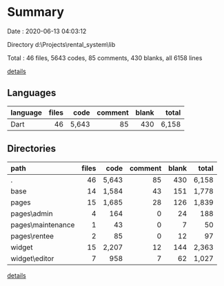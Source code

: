 # Summary

Date : 2020-06-13 04:03:12

Directory d:\Projects\rental_system\lib

Total : 46 files,  5643 codes, 85 comments, 430 blanks, all 6158 lines

[details](details.md)

## Languages
| language | files | code | comment | blank | total |
| :--- | ---: | ---: | ---: | ---: | ---: |
| Dart | 46 | 5,643 | 85 | 430 | 6,158 |

## Directories
| path | files | code | comment | blank | total |
| :--- | ---: | ---: | ---: | ---: | ---: |
| . | 46 | 5,643 | 85 | 430 | 6,158 |
| base | 14 | 1,584 | 43 | 151 | 1,778 |
| pages | 15 | 1,685 | 28 | 126 | 1,839 |
| pages\admin | 4 | 164 | 0 | 24 | 188 |
| pages\maintenance | 1 | 43 | 0 | 7 | 50 |
| pages\rentee | 2 | 85 | 0 | 12 | 97 |
| widget | 15 | 2,207 | 12 | 144 | 2,363 |
| widget\editor | 7 | 958 | 7 | 62 | 1,027 |

[details](details.md)